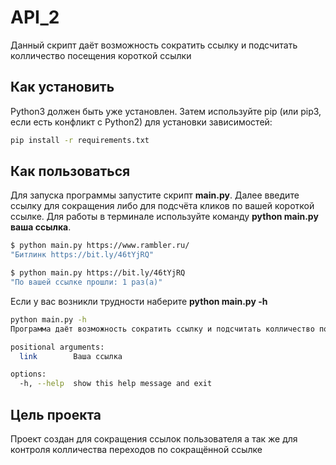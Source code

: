 # API_2

Данный скрипт даёт возможность сократить ссылку и подсчитать колличество посещения короткой ссылки

## Как установить

Python3 должен быть уже установлен. Затем используйте pip (или pip3, если есть конфликт с Python2) для установки зависимостей:

```bash
pip install -r requirements.txt
``` 

## Как пользоваться

Для запуска программы запустите скрипт **main.py**. Далее введите ссылку для сокращения либо для подсчёта кликов по вашей короткой ссылке.
Для работы в терминале используйте команду **python main.py ваша ссылка**.

```bash
$ python main.py https://www.rambler.ru/
"Битлинк https://bit.ly/46tYjRQ"
```

```bash
$ python main.py https://bit.ly/46tYjRQ
"По вашей ссылке прошли: 1 раз(а)"
```

Если у вас возникли трудности наберите **python main.py -h**

```bash
python main.py -h
Программа даёт возможность сократить ссылку и подсчитать колличество посещения короткой ссылки: python main.py ваша ссылка

positional arguments:
  link        Ваша ссылка

options:
  -h, --help  show this help message and exit
```

## Цель проекта

Проект создан для сокращения ссылок пользователя а так же для контроля колличества переходов по сокращённой ссылке
